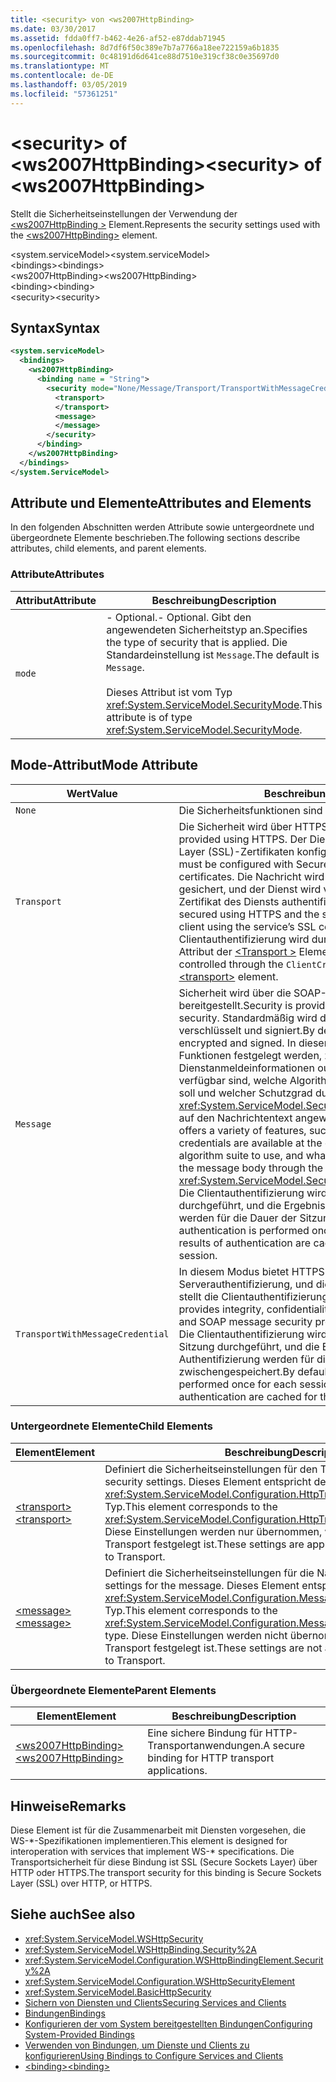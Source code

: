 ```yaml
---
title: <security> von <ws2007HttpBinding>
ms.date: 03/30/2017
ms.assetid: fdda0ff7-b462-4e26-af52-e87ddab71945
ms.openlocfilehash: 8d7df6f50c389e7b7a7766a18ee722159a6b1835
ms.sourcegitcommit: 0c48191d6d641ce88d7510e319cf38c0e35697d0
ms.translationtype: MT
ms.contentlocale: de-DE
ms.lasthandoff: 03/05/2019
ms.locfileid: "57361251"
---
```

# <a name="security-of-ws2007httpbinding"></a><span data-ttu-id="aa3ca-102">\<security> of \<ws2007HttpBinding></span><span class="sxs-lookup"><span data-stu-id="aa3ca-102">\<security> of \<ws2007HttpBinding></span></span>
<span data-ttu-id="aa3ca-103">Stellt die Sicherheitseinstellungen der Verwendung der [ \<ws2007HttpBinding >](../../../../../docs/framework/configure-apps/file-schema/wcf/ws2007httpbinding.md) Element.</span><span class="sxs-lookup"><span data-stu-id="aa3ca-103">Represents the security settings used with the [\<ws2007HttpBinding>](../../../../../docs/framework/configure-apps/file-schema/wcf/ws2007httpbinding.md) element.</span></span>  
  
 <span data-ttu-id="aa3ca-104">\<system.serviceModel></span><span class="sxs-lookup"><span data-stu-id="aa3ca-104">\<system.serviceModel></span></span>  
<span data-ttu-id="aa3ca-105">\<bindings></span><span class="sxs-lookup"><span data-stu-id="aa3ca-105">\<bindings></span></span>  
<span data-ttu-id="aa3ca-106">\<ws2007HttpBinding></span><span class="sxs-lookup"><span data-stu-id="aa3ca-106">\<ws2007HttpBinding></span></span>  
<span data-ttu-id="aa3ca-107">\<binding></span><span class="sxs-lookup"><span data-stu-id="aa3ca-107">\<binding></span></span>  
<span data-ttu-id="aa3ca-108">\<security></span><span class="sxs-lookup"><span data-stu-id="aa3ca-108">\<security></span></span>  
  
## <a name="syntax"></a><span data-ttu-id="aa3ca-109">Syntax</span><span class="sxs-lookup"><span data-stu-id="aa3ca-109">Syntax</span></span>  
  
```xml  
<system.serviceModel>
  <bindings>
    <ws2007HttpBinding>
      <binding name = "String">
        <security mode="None/Message/Transport/TransportWithMessageCredential">
          <transport>
          </transport>
          <message>
          </message>
        </security>
      </binding>
    </ws2007HttpBinding>
  </bindings>
</system.ServiceModel>
```  
  
## <a name="attributes-and-elements"></a><span data-ttu-id="aa3ca-110">Attribute und Elemente</span><span class="sxs-lookup"><span data-stu-id="aa3ca-110">Attributes and Elements</span></span>  
 <span data-ttu-id="aa3ca-111">In den folgenden Abschnitten werden Attribute sowie untergeordnete und übergeordnete Elemente beschrieben.</span><span class="sxs-lookup"><span data-stu-id="aa3ca-111">The following sections describe attributes, child elements, and parent elements.</span></span>  
  
### <a name="attributes"></a><span data-ttu-id="aa3ca-112">Attribute</span><span class="sxs-lookup"><span data-stu-id="aa3ca-112">Attributes</span></span>  
  
|<span data-ttu-id="aa3ca-113">Attribut</span><span class="sxs-lookup"><span data-stu-id="aa3ca-113">Attribute</span></span>|<span data-ttu-id="aa3ca-114">Beschreibung</span><span class="sxs-lookup"><span data-stu-id="aa3ca-114">Description</span></span>|  
|---------------|-----------------|  
|`mode`|<span data-ttu-id="aa3ca-115">-   Optional.</span><span class="sxs-lookup"><span data-stu-id="aa3ca-115">-   Optional.</span></span> <span data-ttu-id="aa3ca-116">Gibt den angewendeten Sicherheitstyp an.</span><span class="sxs-lookup"><span data-stu-id="aa3ca-116">Specifies the type of security that is applied.</span></span> <span data-ttu-id="aa3ca-117">Die Standardeinstellung ist `Message`.</span><span class="sxs-lookup"><span data-stu-id="aa3ca-117">The default is `Message`.</span></span><br /><br /> <span data-ttu-id="aa3ca-118">Dieses Attribut ist vom Typ <xref:System.ServiceModel.SecurityMode>.</span><span class="sxs-lookup"><span data-stu-id="aa3ca-118">This attribute is of type <xref:System.ServiceModel.SecurityMode>.</span></span>|  
  
## <a name="mode-attribute"></a><span data-ttu-id="aa3ca-119">Mode-Attribut</span><span class="sxs-lookup"><span data-stu-id="aa3ca-119">Mode Attribute</span></span>  
  
|<span data-ttu-id="aa3ca-120">Wert</span><span class="sxs-lookup"><span data-stu-id="aa3ca-120">Value</span></span>|<span data-ttu-id="aa3ca-121">Beschreibung</span><span class="sxs-lookup"><span data-stu-id="aa3ca-121">Description</span></span>|  
|-----------|-----------------|  
|`None`|<span data-ttu-id="aa3ca-122">Die Sicherheitsfunktionen sind deaktiviert.</span><span class="sxs-lookup"><span data-stu-id="aa3ca-122">Security is disabled.</span></span>|  
|`Transport`|<span data-ttu-id="aa3ca-123">Die Sicherheit wird über HTTPS bereitgestellt.</span><span class="sxs-lookup"><span data-stu-id="aa3ca-123">Security is provided using HTTPS.</span></span> <span data-ttu-id="aa3ca-124">Der Dienst muss mit Secure Sockets Layer (SSL)-Zertifikaten konfiguriert werden.</span><span class="sxs-lookup"><span data-stu-id="aa3ca-124">The service must be configured with Secure Sockets Layer (SSL) certificates.</span></span> <span data-ttu-id="aa3ca-125">Die Nachricht wird vollständig über HTTPS gesichert, und der Dienst wird vom Client über das SSL-Zertifikat des Diensts authentifiziert.</span><span class="sxs-lookup"><span data-stu-id="aa3ca-125">The message is entirely secured using HTTPS and the service is authenticated by the client using the service’s SSL certificate.</span></span> <span data-ttu-id="aa3ca-126">Die Clientauthentifizierung wird durch die `ClientCredentials` Attribut der [ \<Transport >](../../../../../docs/framework/configure-apps/file-schema/wcf/transport-of-ws2007httpbinding.md) Element.</span><span class="sxs-lookup"><span data-stu-id="aa3ca-126">The client authentication is controlled through the `ClientCredentials` attribute of the [\<transport>](../../../../../docs/framework/configure-apps/file-schema/wcf/transport-of-ws2007httpbinding.md) element.</span></span>|  
|`Message`|<span data-ttu-id="aa3ca-127">Sicherheit wird über die SOAP-Nachrichtensicherheit bereitgestellt.</span><span class="sxs-lookup"><span data-stu-id="aa3ca-127">Security is provided using SOAP message security.</span></span> <span data-ttu-id="aa3ca-128">Standardmäßig wird der SOAP-Nachrichtentext verschlüsselt und signiert.</span><span class="sxs-lookup"><span data-stu-id="aa3ca-128">By default, the SOAP body is encrypted and signed.</span></span> <span data-ttu-id="aa3ca-129">In diesem Modus kann eine Reihe von Funktionen festgelegt werden, z.&#160;B., ob die Dienstanmeldeinformationen out-of-band auf dem Client verfügbar sind, welche Algorithmenfolge verwendet werden soll und welcher Schutzgrad durch die <xref:System.ServiceModel.Security.SecurityMessageProperty> auf den Nachrichtentext angewendet werden soll.</span><span class="sxs-lookup"><span data-stu-id="aa3ca-129">This mode offers a variety of features, such as whether the service credentials are available at the client out of band, the algorithm suite to use, and what level of protection to apply to the message body through the <xref:System.ServiceModel.Security.SecurityMessageProperty>.</span></span> <span data-ttu-id="aa3ca-130">Die Clientauthentifizierung wird einmal pro Sitzung durchgeführt, und die Ergebnisse der Authentifizierung werden für die Dauer der Sitzung zwischengespeichert.</span><span class="sxs-lookup"><span data-stu-id="aa3ca-130">Client authentication is performed once for each session and the results of authentication are cached for the duration of the session.</span></span>|  
|`TransportWithMessageCredential`|<span data-ttu-id="aa3ca-131">In diesem Modus bietet HTTPS Integrität, Vertraulichkeit und Serverauthentifizierung, und die SOAP-Nachrichtensicherheit stellt die Clientauthentifizierung sicher.</span><span class="sxs-lookup"><span data-stu-id="aa3ca-131">In this mode, HTTPS provides integrity, confidentiality, and server authentication, and SOAP message security provides client authentication.</span></span> <span data-ttu-id="aa3ca-132">Die Clientauthentifizierung wird standardmäßig einmal pro Sitzung durchgeführt, und die Ergebnisse der Authentifizierung werden für die Dauer der Sitzung zwischengespeichert.</span><span class="sxs-lookup"><span data-stu-id="aa3ca-132">By default, client authentication is performed once for each session and the results of authentication are cached for the duration of the session.</span></span>|  
  
### <a name="child-elements"></a><span data-ttu-id="aa3ca-133">Untergeordnete Elemente</span><span class="sxs-lookup"><span data-stu-id="aa3ca-133">Child Elements</span></span>  
  
|<span data-ttu-id="aa3ca-134">Element</span><span class="sxs-lookup"><span data-stu-id="aa3ca-134">Element</span></span>|<span data-ttu-id="aa3ca-135">Beschreibung</span><span class="sxs-lookup"><span data-stu-id="aa3ca-135">Description</span></span>|  
|-------------|-----------------|  
|[<span data-ttu-id="aa3ca-136">\<transport></span><span class="sxs-lookup"><span data-stu-id="aa3ca-136">\<transport></span></span>](../../../../../docs/framework/configure-apps/file-schema/wcf/transport-of-ws2007httpbinding.md)|<span data-ttu-id="aa3ca-137">Definiert die Sicherheitseinstellungen für den Transport.</span><span class="sxs-lookup"><span data-stu-id="aa3ca-137">Defines the transport security settings.</span></span> <span data-ttu-id="aa3ca-138">Dieses Element entspricht dem <xref:System.ServiceModel.Configuration.HttpTransportSecurityElement>-Typ.</span><span class="sxs-lookup"><span data-stu-id="aa3ca-138">This element corresponds to the <xref:System.ServiceModel.Configuration.HttpTransportSecurityElement> type.</span></span> <span data-ttu-id="aa3ca-139">Diese Einstellungen werden nur übernommen, wenn der Modus auf Transport festgelegt ist.</span><span class="sxs-lookup"><span data-stu-id="aa3ca-139">These settings are applied only when the mode is set to Transport.</span></span>|  
|[<span data-ttu-id="aa3ca-140">\<message></span><span class="sxs-lookup"><span data-stu-id="aa3ca-140">\<message></span></span>](../../../../../docs/framework/configure-apps/file-schema/wcf/message-of-ws2007httpbinding.md)|<span data-ttu-id="aa3ca-141">Definiert die Sicherheitseinstellungen für die Nachricht.</span><span class="sxs-lookup"><span data-stu-id="aa3ca-141">Defines the security settings for the message.</span></span> <span data-ttu-id="aa3ca-142">Dieses Element entspricht dem <xref:System.ServiceModel.Configuration.MessageSecurityOverHttpElement>-Typ.</span><span class="sxs-lookup"><span data-stu-id="aa3ca-142">This element corresponds to the <xref:System.ServiceModel.Configuration.MessageSecurityOverHttpElement> type.</span></span> <span data-ttu-id="aa3ca-143">Diese Einstellungen werden nicht übernommen, wenn der Modus auf Transport festgelegt ist.</span><span class="sxs-lookup"><span data-stu-id="aa3ca-143">These settings are not applied when the mode is set to Transport.</span></span>|  
  
### <a name="parent-elements"></a><span data-ttu-id="aa3ca-144">Übergeordnete Elemente</span><span class="sxs-lookup"><span data-stu-id="aa3ca-144">Parent Elements</span></span>  
  
|<span data-ttu-id="aa3ca-145">Element</span><span class="sxs-lookup"><span data-stu-id="aa3ca-145">Element</span></span>|<span data-ttu-id="aa3ca-146">Beschreibung</span><span class="sxs-lookup"><span data-stu-id="aa3ca-146">Description</span></span>|  
|-------------|-----------------|  
|[<span data-ttu-id="aa3ca-147">\<ws2007HttpBinding></span><span class="sxs-lookup"><span data-stu-id="aa3ca-147">\<ws2007HttpBinding></span></span>](../../../../../docs/framework/configure-apps/file-schema/wcf/ws2007httpbinding.md)|<span data-ttu-id="aa3ca-148">Eine sichere Bindung für HTTP-Transportanwendungen.</span><span class="sxs-lookup"><span data-stu-id="aa3ca-148">A secure binding for HTTP transport applications.</span></span>|  
  
## <a name="remarks"></a><span data-ttu-id="aa3ca-149">Hinweise</span><span class="sxs-lookup"><span data-stu-id="aa3ca-149">Remarks</span></span>  
 <span data-ttu-id="aa3ca-150">Diese Element ist für die Zusammenarbeit mit Diensten vorgesehen, die WS-\*-Spezifikationen implementieren.</span><span class="sxs-lookup"><span data-stu-id="aa3ca-150">This element is designed for interoperation with services that implement WS-\* specifications.</span></span> <span data-ttu-id="aa3ca-151">Die Transportsicherheit für diese Bindung ist SSL (Secure Sockets Layer) über HTTP oder HTTPS.</span><span class="sxs-lookup"><span data-stu-id="aa3ca-151">The transport security for this binding is Secure Sockets Layer (SSL) over HTTP, or HTTPS.</span></span>  
  
## <a name="see-also"></a><span data-ttu-id="aa3ca-152">Siehe auch</span><span class="sxs-lookup"><span data-stu-id="aa3ca-152">See also</span></span>
- <xref:System.ServiceModel.WSHttpSecurity>
- <xref:System.ServiceModel.WSHttpBinding.Security%2A>
- <xref:System.ServiceModel.Configuration.WSHttpBindingElement.Security%2A>
- <xref:System.ServiceModel.Configuration.WSHttpSecurityElement>
- <xref:System.ServiceModel.BasicHttpSecurity>
- [<span data-ttu-id="aa3ca-153">Sichern von Diensten und Clients</span><span class="sxs-lookup"><span data-stu-id="aa3ca-153">Securing Services and Clients</span></span>](../../../../../docs/framework/wcf/feature-details/securing-services-and-clients.md)
- [<span data-ttu-id="aa3ca-154">Bindungen</span><span class="sxs-lookup"><span data-stu-id="aa3ca-154">Bindings</span></span>](../../../../../docs/framework/wcf/bindings.md)
- [<span data-ttu-id="aa3ca-155">Konfigurieren der vom System bereitgestellten Bindungen</span><span class="sxs-lookup"><span data-stu-id="aa3ca-155">Configuring System-Provided Bindings</span></span>](../../../../../docs/framework/wcf/feature-details/configuring-system-provided-bindings.md)
- [<span data-ttu-id="aa3ca-156">Verwenden von Bindungen, um Dienste und Clients zu konfigurieren</span><span class="sxs-lookup"><span data-stu-id="aa3ca-156">Using Bindings to Configure Services and Clients</span></span>](../../../../../docs/framework/wcf/using-bindings-to-configure-services-and-clients.md)
- [<span data-ttu-id="aa3ca-157">\<binding></span><span class="sxs-lookup"><span data-stu-id="aa3ca-157">\<binding></span></span>](../../../../../docs/framework/misc/binding.md)
